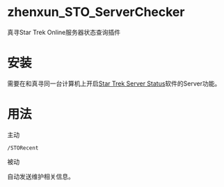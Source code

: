 # zhenxun_STO_ServerChecker
真寻Star Trek Online服务器状态查询插件

# 安装
需要在和真寻同一台计算机上开启[Star Trek Server Status](https://github.com/XKaguya/StarTrekOnline-ServerStatus)软件的Server功能。

# 用法
主动
```
/STORecent
```
被动

自动发送维护相关信息。

